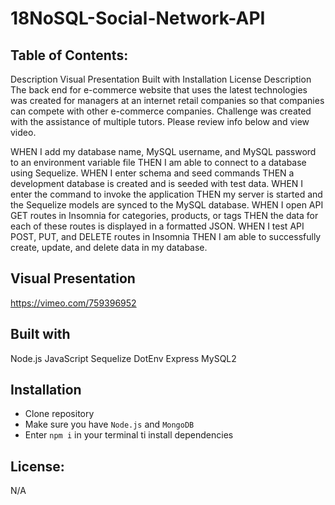 # 18NoSQL-Social-Network-API

## Table of Contents:
Description
Visual Presentation
Built with
Installation
License
Description
The back end for e-commerce website that uses the latest technologies was created for managers at an internet retail companies so that companies can compete with other e-commerce companies. Challenge was created with the assistance of multiple tutors. Please review info below and view video.

WHEN I add my database name, MySQL username, and MySQL password to an environment variable file THEN I am able to connect to a database using Sequelize. WHEN I enter schema and seed commands THEN a development database is created and is seeded with test data. WHEN I enter the command to invoke the application THEN my server is started and the Sequelize models are synced to the MySQL database. WHEN I open API GET routes in Insomnia for categories, products, or tags THEN the data for each of these routes is displayed in a formatted JSON. WHEN I test API POST, PUT, and DELETE routes in Insomnia THEN I am able to successfully create, update, and delete data in my database.

## Visual Presentation
https://vimeo.com/759396952

## Built with
Node.js
JavaScript
Sequelize
DotEnv
Express
MySQL2

## Installation
* Clone repository
* Make sure you have `Node.js` and `MongoDB`
* Enter `npm i` in your terminal ti install dependencies


## License:
N/A